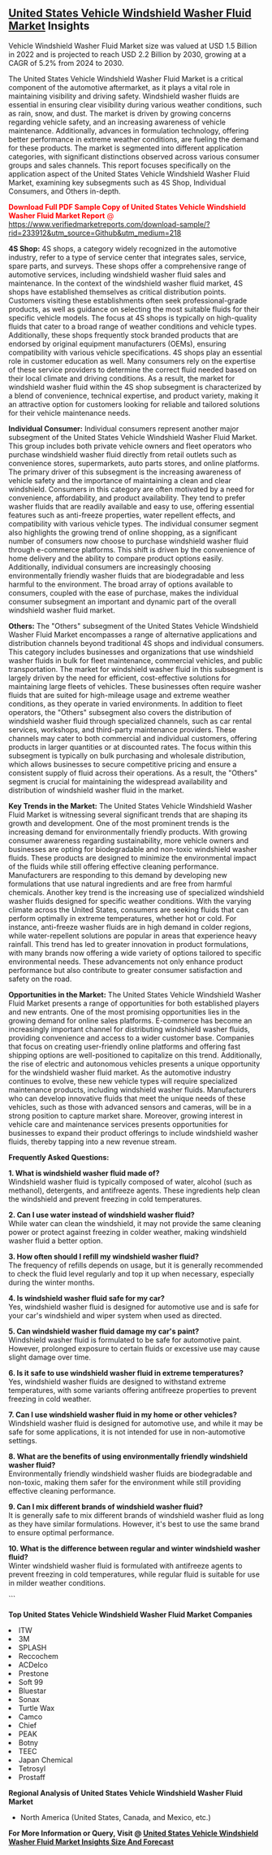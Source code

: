 <h2><a href="https://www.verifiedmarketreports.com/download-sample/?rid=233912&amp;utm_source=Github&amp;utm_medium=218" target="_blank">United States Vehicle Windshield Washer Fluid Market</a> Insights</h2><p>Vehicle Windshield Washer Fluid Market size was valued at USD 1.5 Billion in 2022 and is projected to reach USD 2.2 Billion by 2030, growing at a CAGR of 5.2% from 2024 to 2030.</p><p> <p>The United States Vehicle Windshield Washer Fluid Market is a critical component of the automotive aftermarket, as it plays a vital role in maintaining visibility and driving safety. Windshield washer fluids are essential in ensuring clear visibility during various weather conditions, such as rain, snow, and dust. The market is driven by growing concerns regarding vehicle safety, and an increasing awareness of vehicle maintenance. Additionally, advances in formulation technology, offering better performance in extreme weather conditions, are fueling the demand for these products. The market is segmented into different application categories, with significant distinctions observed across various consumer groups and sales channels. This report focuses specifically on the application aspect of the United States Vehicle Windshield Washer Fluid Market, examining key subsegments such as 4S Shop, Individual Consumers, and Others in-depth. <p><span class=""><span style="color: #ff0000;"><strong>Download Full PDF Sample Copy of United States Vehicle Windshield Washer Fluid Market Report</strong> @ </span><a href="https://www.verifiedmarketreports.com/download-sample/?rid=233912&amp;utm_source=Github&amp;utm_medium=218" target="_blank">https://www.verifiedmarketreports.com/download-sample/?rid=233912&amp;utm_source=Github&amp;utm_medium=218</a></span></p></p> <p><strong>4S Shop:</strong> 4S shops, a category widely recognized in the automotive industry, refer to a type of service center that integrates sales, service, spare parts, and surveys. These shops offer a comprehensive range of automotive services, including windshield washer fluid sales and maintenance. In the context of the windshield washer fluid market, 4S shops have established themselves as critical distribution points. Customers visiting these establishments often seek professional-grade products, as well as guidance on selecting the most suitable fluids for their specific vehicle models. The focus at 4S shops is typically on high-quality fluids that cater to a broad range of weather conditions and vehicle types. Additionally, these shops frequently stock branded products that are endorsed by original equipment manufacturers (OEMs), ensuring compatibility with various vehicle specifications. 4S shops play an essential role in customer education as well. Many consumers rely on the expertise of these service providers to determine the correct fluid needed based on their local climate and driving conditions. As a result, the market for windshield washer fluid within the 4S shop subsegment is characterized by a blend of convenience, technical expertise, and product variety, making it an attractive option for customers looking for reliable and tailored solutions for their vehicle maintenance needs.</p> <p><strong>Individual Consumer:</strong> Individual consumers represent another major subsegment of the United States Vehicle Windshield Washer Fluid Market. This group includes both private vehicle owners and fleet operators who purchase windshield washer fluid directly from retail outlets such as convenience stores, supermarkets, auto parts stores, and online platforms. The primary driver of this subsegment is the increasing awareness of vehicle safety and the importance of maintaining a clean and clear windshield. Consumers in this category are often motivated by a need for convenience, affordability, and product availability. They tend to prefer washer fluids that are readily available and easy to use, offering essential features such as anti-freeze properties, water repellent effects, and compatibility with various vehicle types. The individual consumer segment also highlights the growing trend of online shopping, as a significant number of consumers now choose to purchase windshield washer fluid through e-commerce platforms. This shift is driven by the convenience of home delivery and the ability to compare product options easily. Additionally, individual consumers are increasingly choosing environmentally friendly washer fluids that are biodegradable and less harmful to the environment. The broad array of options available to consumers, coupled with the ease of purchase, makes the individual consumer subsegment an important and dynamic part of the overall windshield washer fluid market.</p> <p><strong>Others:</strong> The "Others" subsegment of the United States Vehicle Windshield Washer Fluid Market encompasses a range of alternative applications and distribution channels beyond traditional 4S shops and individual consumers. This category includes businesses and organizations that use windshield washer fluids in bulk for fleet maintenance, commercial vehicles, and public transportation. The market for windshield washer fluid in this subsegment is largely driven by the need for efficient, cost-effective solutions for maintaining large fleets of vehicles. These businesses often require washer fluids that are suited for high-mileage usage and extreme weather conditions, as they operate in varied environments. In addition to fleet operators, the "Others" subsegment also covers the distribution of windshield washer fluid through specialized channels, such as car rental services, workshops, and third-party maintenance providers. These channels may cater to both commercial and individual customers, offering products in larger quantities or at discounted rates. The focus within this subsegment is typically on bulk purchasing and wholesale distribution, which allows businesses to secure competitive pricing and ensure a consistent supply of fluid across their operations. As a result, the "Others" segment is crucial for maintaining the widespread availability and distribution of windshield washer fluid in the market.</p> <p><strong>Key Trends in the Market:</strong> The United States Vehicle Windshield Washer Fluid Market is witnessing several significant trends that are shaping its growth and development. One of the most prominent trends is the increasing demand for environmentally friendly products. With growing consumer awareness regarding sustainability, more vehicle owners and businesses are opting for biodegradable and non-toxic windshield washer fluids. These products are designed to minimize the environmental impact of the fluids while still offering effective cleaning performance. Manufacturers are responding to this demand by developing new formulations that use natural ingredients and are free from harmful chemicals. Another key trend is the increasing use of specialized windshield washer fluids designed for specific weather conditions. With the varying climate across the United States, consumers are seeking fluids that can perform optimally in extreme temperatures, whether hot or cold. For instance, anti-freeze washer fluids are in high demand in colder regions, while water-repellent solutions are popular in areas that experience heavy rainfall. This trend has led to greater innovation in product formulations, with many brands now offering a wide variety of options tailored to specific environmental needs. These advancements not only enhance product performance but also contribute to greater consumer satisfaction and safety on the road.</p> <p><strong>Opportunities in the Market:</strong> The United States Vehicle Windshield Washer Fluid Market presents a range of opportunities for both established players and new entrants. One of the most promising opportunities lies in the growing demand for online sales platforms. E-commerce has become an increasingly important channel for distributing windshield washer fluids, providing convenience and access to a wider customer base. Companies that focus on creating user-friendly online platforms and offering fast shipping options are well-positioned to capitalize on this trend. Additionally, the rise of electric and autonomous vehicles presents a unique opportunity for the windshield washer fluid market. As the automotive industry continues to evolve, these new vehicle types will require specialized maintenance products, including windshield washer fluids. Manufacturers who can develop innovative fluids that meet the unique needs of these vehicles, such as those with advanced sensors and cameras, will be in a strong position to capture market share. Moreover, growing interest in vehicle care and maintenance services presents opportunities for businesses to expand their product offerings to include windshield washer fluids, thereby tapping into a new revenue stream.</p> <p><strong>Frequently Asked Questions:</strong></p> <p><strong>1. What is windshield washer fluid made of?</strong><br>Windshield washer fluid is typically composed of water, alcohol (such as methanol), detergents, and antifreeze agents. These ingredients help clean the windshield and prevent freezing in cold temperatures.</p> <p><strong>2. Can I use water instead of windshield washer fluid?</strong><br>While water can clean the windshield, it may not provide the same cleaning power or protect against freezing in colder weather, making windshield washer fluid a better option.</p> <p><strong>3. How often should I refill my windshield washer fluid?</strong><br>The frequency of refills depends on usage, but it is generally recommended to check the fluid level regularly and top it up when necessary, especially during the winter months.</p> <p><strong>4. Is windshield washer fluid safe for my car?</strong><br>Yes, windshield washer fluid is designed for automotive use and is safe for your car's windshield and wiper system when used as directed.</p> <p><strong>5. Can windshield washer fluid damage my car's paint?</strong><br>Windshield washer fluid is formulated to be safe for automotive paint. However, prolonged exposure to certain fluids or excessive use may cause slight damage over time.</p> <p><strong>6. Is it safe to use windshield washer fluid in extreme temperatures?</strong><br>Yes, windshield washer fluids are designed to withstand extreme temperatures, with some variants offering antifreeze properties to prevent freezing in cold weather.</p> <p><strong>7. Can I use windshield washer fluid in my home or other vehicles?</strong><br>Windshield washer fluid is designed for automotive use, and while it may be safe for some applications, it is not intended for use in non-automotive settings.</p> <p><strong>8. What are the benefits of using environmentally friendly windshield washer fluid?</strong><br>Environmentally friendly windshield washer fluids are biodegradable and non-toxic, making them safer for the environment while still providing effective cleaning performance.</p> <p><strong>9. Can I mix different brands of windshield washer fluid?</strong><br>It is generally safe to mix different brands of windshield washer fluid as long as they have similar formulations. However, it's best to use the same brand to ensure optimal performance.</p> <p><strong>10. What is the difference between regular and winter windshield washer fluid?</strong><br>Winter windshield washer fluid is formulated with antifreeze agents to prevent freezing in cold temperatures, while regular fluid is suitable for use in milder weather conditions.</p> ```</p><p><strong>Top United States Vehicle Windshield Washer Fluid Market Companies</strong></p><div data-test-id=""><p><li>ITW</li><li> 3M</li><li> SPLASH</li><li> Reccochem</li><li> ACDelco</li><li> Prestone</li><li> Soft 99</li><li> Bluestar</li><li> Sonax</li><li> Turtle Wax</li><li> Camco</li><li> Chief</li><li> PEAK</li><li> Botny</li><li> TEEC</li><li> Japan Chemical</li><li> Tetrosyl</li><li> Prostaff</li></p><div><strong>Regional Analysis of&nbsp;United States Vehicle Windshield Washer Fluid Market</strong></div><ul><li dir="ltr"><p dir="ltr">North America&nbsp;(United States, Canada, and Mexico, etc.)</p></li></ul><p><strong>For More Information or Query, Visit @&nbsp;</strong><strong><a href="https://www.verifiedmarketreports.com/product/vehicle-windshield-washer-fluid-market/?utm_source=Github&amp;utm_medium=218" target="_blank">United States Vehicle Windshield Washer Fluid Market Insights Size And Forecast</a></strong></p></div>
